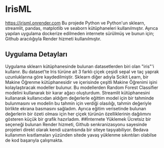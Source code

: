 # IrisML
https://irisml.onrender.com
Bu projede Python ve Python'un sklearn, streamlit, pandas, matplotlib ve seaborn kütüphaneleri kullanılmıştır. Ayrıca yapılan uygulama dockerize edilmeden internete sürülmüş ve bunun için; Github aracılığıyla Render hizmeti kullanılmıştır.
## Uygulama Detayları
Uygulama sklearn kütüphanesinde bulunan datasetlerden biri olan "iris"'i kullanır. Bu dataset'te Iris türüne ait 3 farklı çiçek çeşidi sepal ve taç yaprak uzunluklarına göre kaydedilmiştir. Sklearn diğer adıyla Scikit Learn, bir Makine Öğrenme kütüphanesidir ve içerisinde çeşitli Makine Öğrenimi işini kolaylaştıracak modeller bulunur. Bu modellerden Random Forest Classifier modelini kullanarak bir karar ağacı oluşturdum.
Streamlit kütüphanesini kullanarak kullanıcıdan aldığım değerlerle eğittim model için bir tahminde bulunmasını ve modelin bu tahmin için verdiği olasılığı, tahmin değeriyle birlikte ekrana basmasını sağladım.
Ayrıca eğitim verisetinde bulunan değerlerin bir özeti olması için her çiçek türünün özelliklerinin dağılımını gösteren küçük bir grafik hazırladım.
##İnternete Yüklemek
Ücretsiz bir seçeneği bulunan Render hizmeti, Github senkranizasyonu sayesinde projeleri direkt olarak kendi uzantısında bir siteye taşıyabiliyor. Bedava kullanımın kısıtlamaları yüzünden sitede yavaş yüklenme sıkıntıları olabilse de kod başarıyla çalışmakta.
